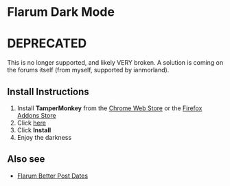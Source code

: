 # Flarum Dark Mode

# DEPRECATED

This is no longer supported, and likely VERY broken. A solution is coming on the forums itself (from myself, supported by ianmorland).

## Install Instructions

1. Install **TamperMonkey** from the [Chrome Web Store](https://chrome.google.com/webstore/detail/tampermonkey/dhdgffkkebhmkfjojejmpbldmpobfkfo?hl=en) or the [Firefox Addons Store](https://addons.mozilla.org/en-GB/firefox/addon/tampermonkey/)
2. Click [here](https://github.com/davwheat/giffgaff-flarum-dark-mode/raw/master/giffgaff-flarum-dark-mode.user.js)
3. Click **Install**
4. Enjoy the darkness

## Also see

* [Flarum Better Post Dates](https://github.com/davwheat/giffgaff-flarum-better-post-dates)
